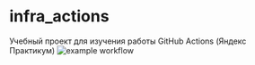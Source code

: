 # infra_actions
Учебный проект для изучения работы GitHub Actions (Яндекс Практикум)
![example workflow](https://github.com/github/docs/actions/workflows/main.yml/badge.svg)
